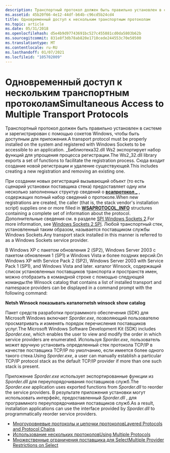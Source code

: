 ```yaml
---
description: Транспортный протокол должен быть правильно установлен в системе и зарегистрирован с помощью сокетов Windows, чтобы быть доступным для приложения.
ms.assetid: 45b20f66-4e12-44df-b64b-c96cd5b24cd4
title: Одновременный доступ к нескольким транспортным протоколам
ms.topic: article
ms.date: 05/31/2018
ms.openlocfilehash: d5e4b9d97743691bc527c455881cd0da5803b62b
ms.sourcegitcommit: 831e8f3db78ab820e1710cede244553c70e50500
ms.translationtype: MT
ms.contentlocale: ru-RU
ms.lasthandoff: 01/07/2021
ms.locfileid: "105702009"
---
```

# <a name="simultaneous-access-to-multiple-transport-protocols"></a><span data-ttu-id="995be-103">Одновременный доступ к нескольким транспортным протоколам</span><span class="sxs-lookup"><span data-stu-id="995be-103">Simultaneous Access to Multiple Transport Protocols</span></span>

<span data-ttu-id="995be-104">Транспортный протокол должен быть правильно установлен в системе и зарегистрирован с помощью сокетов Windows, чтобы быть доступным для приложения.</span><span class="sxs-lookup"><span data-stu-id="995be-104">A transport protocol must be properly installed on the system and registered with Windows Sockets to be accessible to an application.</span></span> <span data-ttu-id="995be-105">\_Библиотека32.dll Ws2 экспортирует набор функций для упрощения процесса регистрации.</span><span class="sxs-lookup"><span data-stu-id="995be-105">The Ws2\_32.dll library exports a set of functions to facilitate the registration process.</span></span> <span data-ttu-id="995be-106">Сюда входит создание новой регистрации и удаление существующей.</span><span class="sxs-lookup"><span data-stu-id="995be-106">This includes creating a new registration and removing an existing one.</span></span>

<span data-ttu-id="995be-107">При создании новых регистраций вызывающий объект (то есть сценарий установки поставщика стека) предоставляет одну или несколько заполненных структур сведений о [**всапротокол \_**](/windows/win32/api/winsock2/ns-winsock2-wsaprotocol_infoa) , содержащих полный набор сведений о протоколе.</span><span class="sxs-lookup"><span data-stu-id="995be-107">When new registrations are created, the caller (that is, the stack vendor's installation script) supplies one or more filled in [**WSAPROTOCOL\_INFO**](/windows/win32/api/winsock2/ns-winsock2-wsaprotocol_infoa) structures containing a complete set of information about the protocol.</span></span> <span data-ttu-id="995be-108">Дополнительные сведения см. в разделе [SPI Windows Sockets 2](about-the-winsock-spi.md).</span><span class="sxs-lookup"><span data-stu-id="995be-108">For more information, see [Windows Sockets 2 SPI](about-the-winsock-spi.md).</span></span> <span data-ttu-id="995be-109">Любой транспортный стек, установленный таким образом, называется поставщиком службы Windows Sockets.</span><span class="sxs-lookup"><span data-stu-id="995be-109">Any transport stack installed in this manner is referred to as a Windows Sockets service provider.</span></span>

<span data-ttu-id="995be-110">В Windows XP с пакетом обновления 2 (SP2), Windows Server 2003 с пакетом обновления 1 (SP1) и Windows Vista и более поздних версий.</span><span class="sxs-lookup"><span data-stu-id="995be-110">On Windows XP with Service Pack 2 (SP2), Windows Server 2003 with Service Pack 1 (SP1), and Windows Vista and later.</span></span> <span data-ttu-id="995be-111">каталог Winsock, содержащий список установленных поставщиков транспорта и пространств имен, можно отобразить в командной строке с помощью следующей команды:</span><span class="sxs-lookup"><span data-stu-id="995be-111">the Winsock catalog that contains a list of installed transport and namespace providers can be displayed in a command prompt with the following command:</span></span>

<span data-ttu-id="995be-112">**Netsh Winsock показывать каталог**</span><span class="sxs-lookup"><span data-stu-id="995be-112">**netsh winsock show catalog**</span></span>

<span data-ttu-id="995be-113">Пакет средств разработки программного обеспечения (SDK) для Microsoft Windows включает *Sporder.exe*, позволяющий пользователю просматривать и изменять порядок перечисления поставщиков услуг.</span><span class="sxs-lookup"><span data-stu-id="995be-113">The Microsoft Windows Software Development Kit (SDK) includes *Sporder.exe*, which enables the user to view and modify the order in which service providers are enumerated.</span></span> <span data-ttu-id="995be-114">Используя *Sporder.exe*, пользователь может вручную установить определенный стек протокола TCP/IP в качестве поставщика TCP/IP по умолчанию, если имеется более одного такого стека.</span><span class="sxs-lookup"><span data-stu-id="995be-114">Using *Sporder.exe*, a user can manually establish a particular TCP/IP protocol stack as the default TCP/IP provider if more than one such stack is present.</span></span>

<span data-ttu-id="995be-115">Приложение *Sporder.exe* использует экспортированные функции из *Sporder.dll* для переупорядочивания поставщиков служб.</span><span class="sxs-lookup"><span data-stu-id="995be-115">The *Sporder.exe* application uses exported functions from *Sporder.dll* to reorder the service providers.</span></span> <span data-ttu-id="995be-116">В результате приложения установки могут использовать интерфейс, предоставленный *Sporder.dll* , для программного переупорядочивания поставщиков служб.</span><span class="sxs-lookup"><span data-stu-id="995be-116">As a result, installation applications can use the interface provided by *Sporder.dll* to programmatically reorder service providers.</span></span>

-   [<span data-ttu-id="995be-117">Многоуровневые протоколы и цепочки протоколов</span><span class="sxs-lookup"><span data-stu-id="995be-117">Layered Protocols and Protocol Chains</span></span>](layered-protocols-and-protocol-chains-2.md)
-   [<span data-ttu-id="995be-118">Использование нескольких протоколов</span><span class="sxs-lookup"><span data-stu-id="995be-118">Using Multiple Protocols</span></span>](using-multiple-protocols-2.md)
-   [<span data-ttu-id="995be-119">Множественные ограничения поставщика для Select</span><span class="sxs-lookup"><span data-stu-id="995be-119">Multiple Provider Restrictions on Select</span></span>](multiple-provider-restrictions-on-select-2.md)

 

 
